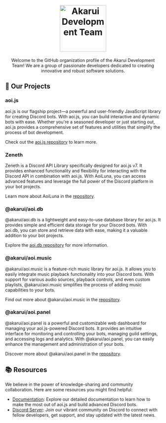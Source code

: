 <!-- Akarui Development Team -->

<h1 align="center">
  <img src="https://github.com/AkaruiDevelopment.png" alt="Akarui Development Team" width="150" height="150">
</h1>

<p align="center">Welcome to the GitHub organization profile of the Akarui Development Team! We are a group of passionate developers dedicated to creating innovative and robust software solutions.</p>

## 🚀 Our Projects

### aoi.js

aoi.js is our flagship project—a powerful and user-friendly JavaScript library for creating Discord bots. With aoi.js, you can build interactive and dynamic bots with ease. Whether you're a seasoned developer or just starting out, aoi.js provides a comprehensive set of features and utilities that simplify the process of bot development.

Check out the [aoi.js repository](https://github.com/AkaruiDevelopment/aoi.js) to learn more.

### Zeneth

Zeneth is a Discord API Library specifically designed for aoi.js v7. It provides enhanced functionality and flexibility for interacting with the Discord API in combination with aoi.js. With AoiLuna, you can access advanced features and leverage the full power of the Discord platform in your bot projects.

Learn more about AoiLuna in the [repository](https://github.com/AkaruiDevelopment/Zeneth).

### @akarui/aoi.db

@akarui/aoi.db is a lightweight and easy-to-use database library for aoi.js. It provides simple and efficient data storage for your Discord bots. With aoi.db, you can store and retrieve data with ease, making it a valuable addition to your bot projects.

Explore the [aoi.db repository](https://github.com/AkaruiDevelopment/aoi.db) for more information.

### @akarui/aoi.music

@akarui/aoi.music is a feature-rich music library for aoi.js. It allows you to easily integrate music playback functionality into your Discord bots. With support for various audio sources, playback controls, and even custom playlists, @akarui/aoi.music simplifies the process of adding music capabilities to your bots.

Find out more about @akarui/aoi.music in the [repository](https://github.com/AkaruiDevelopment/aoi.music).

### @akarui/aoi.panel

@akarui/aoi.panel is a powerful and customizable web dashboard for managing your aoi.js-powered Discord bots. It provides an intuitive interface for monitoring and controlling your bots, managing guild settings, and accessing logs and analytics. With @akarui/aoi.panel, you can easily enhance the management and administration of your bots.

Discover more about @akarui/aoi.panel in the [repository](https://github.com/AkaruiDevelopment/aoi.panel).

## 📚 Resources

We believe in the power of knowledge-sharing and community collaboration. Here are some resources you might find helpful:

- [Documentation](https://aoi.js.org/docs): Explore our detailed documentation to learn how to make the most out of aoi.js and build advanced Discord bots.
- [Discord Server](http://discord.gg/HMUfMXDQsV): Join our vibrant community on Discord to connect with fellow developers, get support, and stay updated with the latest news.
